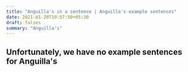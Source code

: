 ```yaml
---
title: "Anguilla's in a sentence | Anguilla's example sentences"
date: 2021-01-20T19:57:50+05:30
draft: falses
summary: "Anguilla's"
---
```

## Unfortunately, we have no example sentences for Anguilla's                 
